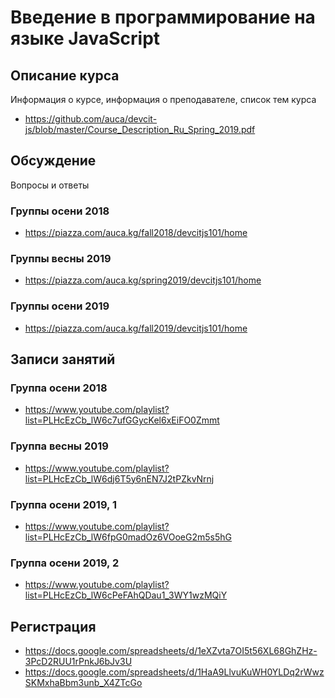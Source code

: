 # Введение в программирование на языке JavaScript

## Описание курса

Информация о курсе, информация о преподавателе, список тем курса

* <https://github.com/auca/devcit-js/blob/master/Course_Description_Ru_Spring_2019.pdf>

## Обсуждение

Вопросы и ответы

### Группы осени 2018

* <https://piazza.com/auca.kg/fall2018/devcitjs101/home>

### Группы весны 2019

* <https://piazza.com/auca.kg/spring2019/devcitjs101/home>

### Группы осени 2019

* <https://piazza.com/auca.kg/fall2019/devcitjs101/home>

## Записи занятий

### Группа осени 2018

* <https://www.youtube.com/playlist?list=PLHcEzCb_lW6c7ufGGycKel6xEiFO0Zmmt>

### Группа весны 2019

* <https://www.youtube.com/playlist?list=PLHcEzCb_lW6dj6T5y6nEN7J2tPZkvNrnj>

### Группа осени 2019, 1

* <https://www.youtube.com/playlist?list=PLHcEzCb_lW6fpG0madOz6VOoeG2m5s5hG>

### Группа осени 2019, 2

* <https://www.youtube.com/playlist?list=PLHcEzCb_lW6cPeFAhQDau1_3WY1wzMQiY>

## Регистрация

* <https://docs.google.com/spreadsheets/d/1eXZvta7OI5t56XL68GhZHz-3PcD2RUU1rPnkJ6bJv3U>
* <https://docs.google.com/spreadsheets/d/1HaA9LlvuKuWH0YLDq2rWwzSKMxhaBbm3unb_X4ZTcGo>

